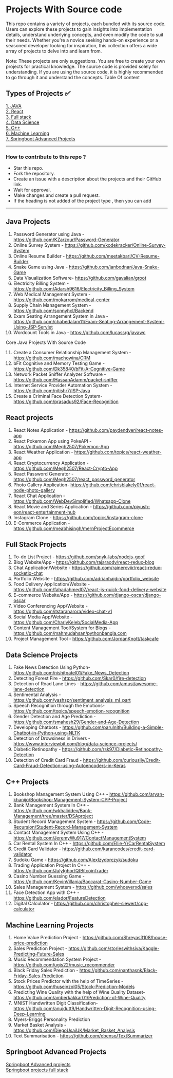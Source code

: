 # Projects With Source code 

This repo contains a variety of projects, each bundled with its source code. Users can explore these projects to gain insights into implementation details, understand underlying concepts, and even modify the code to suit their needs. Whether you're a novice seeking hands-on experience or a seasoned developer looking for inspiration, this collection offers a wide array of projects to delve into and learn from.

Note: These projects are only suggestions. You are free to create your own projects for practical knowledge. The source code is provided solely for understanding. If you are using the source code, it is highly recommended to go through it and understand the concepts.
Table Of content

## Types of Projects ✅
[1. JAVA](#Java-Projects) <br>
[2. React](#React-projects) <br>
[3. Full stack](#Full-Stack-Projects) <br>
[4. Data Science](#Data-Science-Projects) <br>
[5. C++](#C++-Projects ) <br>
[6. Machine Learning](#Machine-Learning-Projects) <br>
[7. Springboot Advanced Projects](#Springboot-Advanced-Projects)

<hr>

### How to contribute to this repo ?

- Star this repo.
- Fork the repository.
- Create an issue with a description about the projects and their GitHub link.
- Wait for approval.
- Make changes and create a pull request.
- If the heading is not added of the project type , then you can add

<hr>

## Java Projects

1. Password Generator using Java - https://github.com/KZarzour/Password-Generator
2. Online Survey System - https://github.com/kodekracker/Online-Survey-System
3. Online Resume Builder - https://github.com/meetakbari/CV-Resume-Builder
4. Snake Game using Java - https://github.com/janbodnar/Java-Snake-Game
5. Data Visualization Software- https://github.com/gavalian/groot
6. Electricity Billing System - https://github.com/Adarsh9616/Electricity_Billing_System
7. Web Medical Management System - https://github.com/mokarrom/medical-center
8. Supply Chain Management System - https://github.com/sonnyhcl/Backend
9. Exam Seating Arrangement System in Java - https://github.com/chabedalam11/Exam-Seating-Arrangement-System-Using-JSP-Servlet
10. Wordcount Tools in Java - https://github.com/lucassrg/javawc

Core Java Projects With Source Code

11. Create a Consumer Relationship Management System - https://github.com/machowina/CRM
12. bFit Cognitive and Memory Testing Game - https://github.com/Dk35840/bFit-A-Cognitive-Game
13. Network Packet Sniffer Analyzer Software - https://github.com/HassanAdamm/packet-sniffer
14. Internet Service Provider Automation System - https://github.com/nitishr7/ISP-Java
15. Create a Criminal Face Detection System- https://github.com/prasadus92/Face-Recognition

## React projects 

1. React Notes Application - https://github.com/paydendyer/react-notes-app
2. React Pokemon App using PokeAPI - https://github.com/Megh2507/Pokemon-App
3. React Weather Application - https://github.com/topics/react-weather-app
4. React Cryptocurrency Application - https://github.com/Megh2507/React-Crypto-App
5. React Password Generator - https://github.com/Megh2507/react_password_generator
6. Photo Gallery Application- https://github.com/chrisblakely01/react-node-photo-gallery
7. React Chat Application - https://github.com/WebDevSimplified/Whatsapp-Clone
8. React Movie and Series Application - https://github.com/piyush-eon/react-entertainment-hub
9. Instagram Clone - https://github.com/topics/instagram-clone
10. E-Commerce Application - https://github.com/meabhisingh/mernProjectEcommerce


## Full Stack Projects 


1. To-do List Project - https://github.com/snyk-labs/nodejs-goof
2. Blog Website/App - https://github.com/rajaraodv/react-redux-blog
3. Chat Application/Website - https://github.com/raineroviir/react-redux-socketio-chat
4. Portfolio Website - https://github.com/adrianhajdin/portfolio_website
5. Food Delivery Application/Website - https://github.com/fahadahmed07/react-js-quick-food-delivery-website
6. E-commerce Website/App - https://github.com/django-oscar/django-oscar
7. Video Conferencing App/Website - https://github.com/itstaranarora/video-chat-v1
8. Social Media App/Website - https://github.com/CharlyKeleb/SocialMedia-App
9. Content Management Tool/System for Blogs - https://github.com/mahmudahsan/pythonbangla.com
10. Project Management Tool - https://github.com/JordanKnott/taskcafe


## Data Science Projects
1. Fake News Detection Using Python- https://github.com/nishitpatel01/Fake_News_Detection
2.  Detecting Forest Fire - https://github.com/Skar0/fire-detection
3. Detection of Road Lane Lines - https://github.com/amusi/awesome-lane-detection
4. Sentimental Analysis - https://github.com/yashspr/sentiment_analysis_ml_part
5. Speech Recognition through the Emotions- https://github.com/topics/speech-emotion-recognition
6. Gender Detection and Age Prediction - https://github.com/smahesh29/Gender-and-Age-Detection
7. Developing Chatbots - https://github.com/parulnith/Building-a-Simple-Chatbot-in-Python-using-NLTK
8. Detection of Drowsiness in Drivers - https://www.interviewbit.com/blog/data-science-projects/
9. Diabetic Retinopathy - https://github.com/rsk97/Diabetic-Retinopathy-Detection
10. Detection of Credit Card Fraud - https://github.com/curiousily/Credit-Card-Fraud-Detection-using-Autoencoders-in-Keras

## C++ Projects 


1. Bookshop Management System Using C++ - https://github.com/aryan-khanijo/Bookshop-Management-System-CPP-Project
2. Bank Management System In C++ - https://github.com/wkhaliddev/Bank-Management/tree/master/DSAproject
3. Student Record Management System - https://github.com/Code-Recursion/Student-Record-Management-System
4. Contact Management System Using C++ - https://github.com/JeremyWu917/ContactManagementSystem
5. Car Rental System In C++ - https://github.com/Ellie-Y/CarRentalSystem
6. Credit Card Validator - https://github.com/karancodes/credit-card-validator
7. Sudoku Game - https://github.com/AlexIzydorczyk/sudoku
8. Trading Application Project In C++ - https://github.com/JulyIghor/QtBitcoinTrader
9. Casino Number Guessing Game - https://github.com/KevinVillania/Baccarat-Casino-Number-Game
10. Sales Management System - https://github.com/whoeverxd/sales
11. Face Detection App with C++ - https://github.com/elador/FeatureDetection
12. Digital Calculator -  https://github.com/christopher-siewert/cpp-calculator

## Machine Learning Projects

1. Home Value Prediction Project - https://github.com/Shreyas3108/house-price-prediction
2. Sales Prediction Project - https://github.com/storieswithsiva/Kaggle-Predicting-Future-Sales
3. Music Recommendation System Project - https://github.com/ugis22/music_recommender
4. Black Friday Sales Prediction - https://github.com/nanthasnk/Black-Friday-Sales-Prediction
5. Stock Prices Predictor with the help of TimeSeries - https://github.com/huseinzol05/Stock-Prediction-Models
6. Predicting Wine Quality with the help of Wine Quality Dataset- https://github.com/amberkakkar01/Prediction-of-Wine-Quality
7. MNIST Handwritten Digit Classification- https://github.com/anujdutt9/Handwritten-Digit-Recognition-using-Deep-Learning
8. Myers-Briggs Personality Prediction
9. Market Basket Analysis - https://github.com/DiegoUsaiUK/Market_Basket_Analysis
10. Text Summarisation - https://github.com/ebenso/TextSummarizer

 ## Springboot Advanced Projects

 [Springboot Advanced projects](https://github.com/AlanBinu007/Spring-Boot-Advanced-Projects) <br>
 [Springboot projects full stack](https://github.com/Urunov/SpringBoot-Projects-FullStack)








